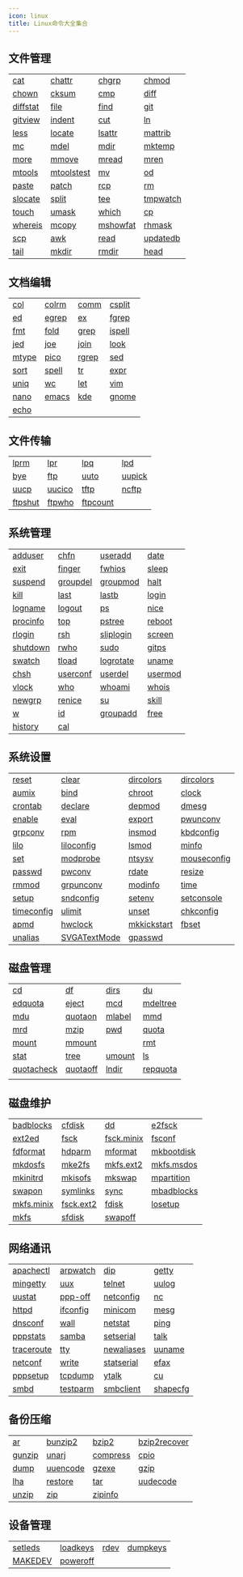 ```yaml
---
icon: linux 
title: Linux命令大全集合
---
```


<!-- more -->

## 文件管理

|                           |                               |                           |                           |
|---------------------------|-------------------------------|---------------------------|---------------------------|
| [cat](./commands/cat.md)           | [chattr]()         | [chgrp](./commands/chgrp.md)       | [chmod](./commands/chmod.md)       |
| [chown](./commands/chown.md)       | [cksum]()           | [cmp]()           | [diff]()         |
| [diffstat]() | [file](./commands/file.md)             | [find](./commands/find.md)         | [git]()           |
| [gitview]()   | [indent]()         | [cut]()           | [ln](./commands/ln.md)             |
| [less](./commands/less.md)         | [locate]()         | [lsattr]()     | [mattrib]()   |
| [mc]()             | [mdel]()             | [mdir]()         | [mktemp]()     |
| [more](./commands/more.md)         | [mmove]()           | [mread]()       | [mren]()         |
| [mtools]()     | [mtoolstest]() | [mv](./commands/mv.md)             | [od]()             |
| [paste]()       | [patch]()           | [rcp]()           | [rm](./commands/rm.md)             |
| [slocate]()   | [split](./commands/split.md)           | [tee](./commands/tee.md)           | [tmpwatch]() |
| [touch](./commands/touch.md)       | [umask](./commands/umask.md)           | [which](./commands/which.md)       | [cp](./commands/cp.md)             |
| [whereis](./commands/whereis.md)   | [mcopy]()           | [mshowfat]() | [rhmask]()     |
| [scp]()           | [awk](./commands/awk.md)               | [read](./commands/read.md)         | [updatedb]() |
| [tail](./commands/tail.md)         | [mkdir](./commands/mkdir.md)           | [rmdir](./commands/rmdir.md)       | [head](./commands/head.md)         |

## 文档编辑

|                     |                     |                     |                       |
|---------------------|---------------------|---------------------|-----------------------|
| [col]()     | [colrm]() | [comm]()   | [csplit]() |
| [ed]()       | [egrep]() | [ex]()       | [fgrep]()   |
| [fmt]()     | [fold]()   | [grep](./commands/grep.md)   | [ispell]() |
| [jed]()     | [joe]()     | [join]()   | [look]()     |
| [mtype]() | [pico]()   | [rgrep]() | [sed]()       |
| [sort](./commands/sort.md)   | [spell]() | [tr]()       | [expr]()     |
| [uniq]()   | [wc]()       | [let]()     | [vim](./commands/vim.md)       |
| [nano](./commands/nano.md)   | [emacs](./commands/emacs.md) | [kde](./commands/kde.md)     | [gnome](./commands/gnome.md)   |
| [echo](./commands/echo.md)   |                     |                     |                       |

## 文件传输

|                         |                       |                           |                       |
|-------------------------|-----------------------|---------------------------|-----------------------|
| [lprm]()       | [lpr]()       | [lpq]()           | [lpd]()       |
| [bye]()         | [ftp]()       | [uuto]()         | [uupick]() |
| [uucp]()       | [uucico]() | [tftp]()         | [ncftp]()   |
| [ftpshut]() | [ftpwho]() | [ftpcount]() |                       |

## 系统管理

|                           |                           |                             |                         |
|---------------------------|---------------------------|-----------------------------|-------------------------|
| [adduser]()   | [chfn]()         | [useradd]()     | [date]()       |
| [exit]()         | [finger]()     | [fwhios]()       | [sleep]()     |
| [suspend]()   | [groupdel]() | [groupmod]()   | [halt]()       |
| [kill](./commands/kill.md)         | [last]()         | [lastb]()         | [login]()     |
| [logname]()   | [logout]()     | [ps](./commands/ps.md)               | [nice]()       |
| [procinfo]() | [top](./commands/top.md)           | [pstree]()       | [reboot]()   |
| [rlogin]()     | [rsh]()           | [sliplogin]() | [screen]()   |
| [shutdown]() | [rwho]()         | [sudo](./commands/sudo.md)           | [gitps]()     |
| [swatch]()     | [tload]()       | [logrotate]() | [uname]()     |
| [chsh]()         | [userconf]() | [userdel]()     | [usermod](./commands/usermod.md) |
| [vlock]()       | [who]()           | [whoami]()       | [whois]()     |
| [newgrp]()     | [renice]()     | [su]()               | [skill]()     |
| [w]()               | [id]()             | [groupadd]()   | [free]()       |
| [history]()   | [cal]()           |                             |                         |

## 系统设置

|                               |                                   |                                 |                                 |
|-------------------------------|-----------------------------------|---------------------------------|---------------------------------|
| [reset]()           | [clear]()               | [dircolors]()     | [dircolors]()     |
| [aumix]()           | [bind]()                 | [chroot]()           | [clock]()             |
| [crontab]()       | [declare]()           | [depmod]()           | [dmesg]()             |
| [enable]()         | [eval]()                 | [export]()           | [pwunconv]()       |
| [grpconv]()       | [rpm]()                   | [insmod]()           | [kbdconfig]()     |
| [lilo]()             | [liloconfig]()     | [lsmod]()             | [minfo]()             |
| [set]()               | [modprobe]()         | [ntsysv]()           | [mouseconfig]() |
| [passwd]()         | [pwconv]()             | [rdate]()             | [resize]()           |
| [rmmod]()           | [grpunconv]()       | [modinfo]()         | [time]()               |
| [setup]()           | [sndconfig]()       | [setenv]()           | [setconsole]()   |
| [timeconfig]() | [ulimit]()             | [unset]()             | [chkconfig]()     |
| [apmd]()             | [hwclock]()           | [mkkickstart]() | [fbset]()             |
| [unalias]()       | [SVGATextMode]() | [gpasswd]()         |                                 |

## 磁盘管理

|                               |                           |                       |                           |
|-------------------------------|---------------------------|-----------------------|---------------------------|
| [cd](./commands/cd.md)                 | [df](./commands/df.md)             | [dirs]()     | [du](./commands/du.md)             |
| [edquota]()       | [eject]()       | [mcd]()       | [mdeltree]() |
| [mdu]()               | [quotaon]()   | [mlabel]() | [mmd]()           |
| [mrd]()               | [mzip]()         | [pwd](./commands/pwd.md)       | [quota]()       |
| [mount](./commands/mount.md)           | [mmount]()     |                       | [rmt]()           |
| [stat]()             | [tree]()         | [umount]() | [ls](./commands/ls.md)             |
| [quotacheck]() | [quotaoff]() | [lndir]()   | [repquota]() |
|                               |                           |                       |                           |

## 磁盘维护

|                               |                             |                               |                               |
|-------------------------------|-----------------------------|-------------------------------|-------------------------------|
| [badblocks]()   | [cfdisk]()       | [dd]()                 | [e2fsck]()         |
| [ext2ed]()         | [fsck](./commands/fsck.md)           | [fsck.minix]() | [fsconf]()         |
| [fdformat]()     | [hdparm]()       | [mformat]()       | [mkbootdisk]() |
| [mkdosfs]()       | [mke2fs]()       | [mkfs.ext2]()   | [mkfs.msdos]() |
| [mkinitrd]()     | [mkisofs]()     | [mkswap]()         | [mpartition]() |
| [swapon]()         | [symlinks]()   | [sync]()             | [mbadblocks]() |
| [mkfs.minix]() | [fsck.ext2]() | [fdisk](./commands/fdisk.md)           | [losetup]()       |
| [mkfs](./commands/mkfs.md)             | [sfdisk]()       | [swapoff]()       |                               |

## 网络通讯

|                               |                           |                               |                           |
|-------------------------------|---------------------------|-------------------------------|---------------------------|
| [apachectl]()   | [arpwatch]() | [dip]()               | [getty]()       |
| [mingetty]()     | [uux]()           | [telnet]()         | [uulog]()       |
| [uustat]()         | [ppp-off]()   | [netconfig]()   | [nc]()             |
| [httpd]()           | [ifconfig]() | [minicom]()       | [mesg]()         |
| [dnsconf]()       | [wall]()         | [netstat]()       | [ping]()         |
| [pppstats]()     | [samba]()       | [setserial]()   | [talk]()         |
| [traceroute]() | [tty]()           | [newaliases]() | [uuname]()     |
| [netconf]()       | [write]()       | [statserial]() | [efax]()         |
| [pppsetup]()     | [tcpdump]()   | [ytalk]()           | [cu]()             |
| [smbd]()             | [testparm]() | [smbclient]()   | [shapecfg]() |

## 备份压缩

|                       |                           |                           |                                   |
|-----------------------|---------------------------|---------------------------|-----------------------------------|
| [ar]()         | [bunzip2]()   | [bzip2]()       | [bzip2recover]() |
| [gunzip]() | [unarj]()       | [compress]() | [cpio]()                 |
| [dump]()     | [uuencode]() | [gzexe]()       | [gzip]()                 |
| [lha]()       | [restore]()   | [tar](./commands/tar.md)           | [uudecode]()         |
| [unzip]()   | [zip]()           | [zipinfo]()   |                                   |

## 设备管理

|                         |                           |                   |                           |
|-------------------------|---------------------------|-------------------|---------------------------|
| [setleds]() | [loadkeys]() | [rdev]() | [dumpkeys]() |
| [MAKEDEV]() | [poweroff]() |                   |                           |
